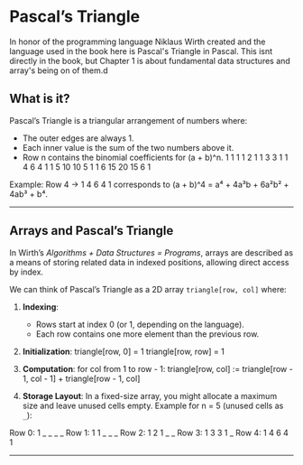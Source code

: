 # Pascal’s Triangle
In honor of the programming language Niklaus Wirth created and the language used in the book here is Pascal's Triangle in Pascal. This isnt directly in the book, but Chapter 1 is about fundamental data structures and array's being on of them.d


## What is it?

Pascal’s Triangle is a triangular arrangement of numbers where:

- The outer edges are always 1.
- Each inner value is the sum of the two numbers above it.
- Row n contains the binomial coefficients for (a + b)^n.
        1
       1 1
      1 2 1
     1 3 3 1
    1 4 6 4 1
   1 5 10 10 5 1
  1 6 15 20 15 6 1


Example:
Row 4 → 1 4 6 4 1 corresponds to (a + b)^4 = a⁴ + 4a³b + 6a²b² + 4ab³ + b⁴.

---

## Arrays and Pascal’s Triangle

In Wirth’s *Algorithms + Data Structures = Programs*, arrays are described as a means of storing related data in indexed positions, allowing direct access by index.

We can think of Pascal’s Triangle as a 2D array `triangle[row, col]` where:

1. **Indexing**:
   - Rows start at index 0 (or 1, depending on the language).
   - Each row contains one more element than the previous row.

2. **Initialization**:
triangle[row, 0] = 1
triangle[row, row] = 1

3. **Computation**:
for col from 1 to row - 1:
triangle[row, col] := triangle[row - 1, col - 1] + triangle[row - 1, col]

4. **Storage Layout**:
In a fixed-size array, you might allocate a maximum size and leave unused cells empty.
Example for n = 5 (unused cells as `_`):

Row 0: 1 _ _ _ _
Row 1: 1 1 _ _ _
Row 2: 1 2 1 _ _
Row 3: 1 3 3 1 _
Row 4: 1 4 6 4 1

---
